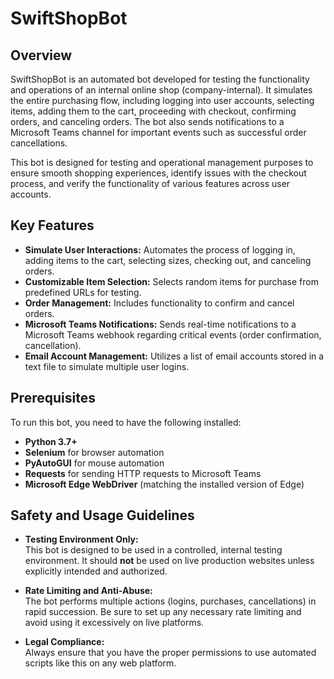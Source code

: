 # SwiftShopBot

## Overview

SwiftShopBot is an automated bot developed for testing the functionality and operations of an internal online shop (company-internal). It simulates the entire purchasing flow, including logging into user accounts, selecting items, adding them to the cart, proceeding with checkout, confirming orders, and canceling orders. The bot also sends notifications to a Microsoft Teams channel for important events such as successful order cancellations.

This bot is designed for testing and operational management purposes to ensure smooth shopping experiences, identify issues with the checkout process, and verify the functionality of various features across user accounts.

## Key Features

- **Simulate User Interactions:** Automates the process of logging in, adding items to the cart, selecting sizes, checking out, and canceling orders.
- **Customizable Item Selection:** Selects random items for purchase from predefined URLs for testing.
- **Order Management:** Includes functionality to confirm and cancel orders.
- **Microsoft Teams Notifications:** Sends real-time notifications to a Microsoft Teams webhook regarding critical events (order confirmation, cancellation).
- **Email Account Management:** Utilizes a list of email accounts stored in a text file to simulate multiple user logins.

## Prerequisites

To run this bot, you need to have the following installed:

- **Python 3.7+**
- **Selenium** for browser automation  
- **PyAutoGUI** for mouse automation  
- **Requests** for sending HTTP requests to Microsoft Teams  
- **Microsoft Edge WebDriver** (matching the installed version of Edge)

## Safety and Usage Guidelines

- **Testing Environment Only:**  
  This bot is designed to be used in a controlled, internal testing environment. It should **not** be used on live production websites unless explicitly intended and authorized.

- **Rate Limiting and Anti-Abuse:**  
  The bot performs multiple actions (logins, purchases, cancellations) in rapid succession. Be sure to set up any necessary rate limiting and avoid using it excessively on live platforms.

- **Legal Compliance:**  
  Always ensure that you have the proper permissions to use automated scripts like this on any web platform.

